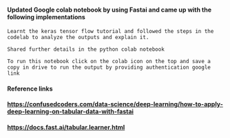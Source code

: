 

#### Updated Google colab notebook by using Fastai and came up with the following implementations 
```
Learnt the keras tensor flow tutorial and followed the steps in the codelab to analyze the outputs and explain it.

Shared further details in the python colab notebook

To run this notebook click on the colab icon on the top and save a copy in drive to run the output by providing authentication google link

```

#### Reference links 
####  https://confusedcoders.com/data-science/deep-learning/how-to-apply-deep-learning-on-tabular-data-with-fastai
####  https://docs.fast.ai/tabular.learner.html

